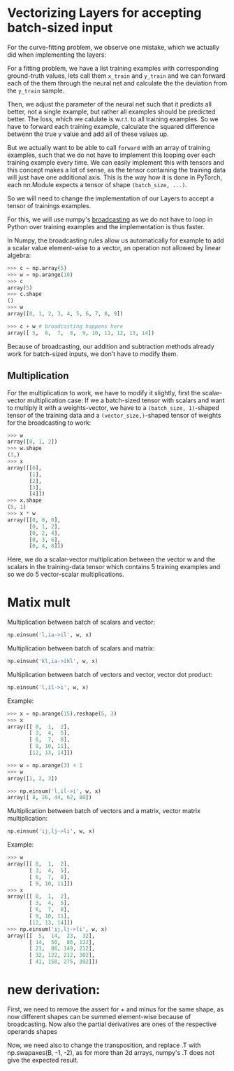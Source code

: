 # Vectorizing Layers for accepting batch-sized input 

For the curve-fitting problem, we observe one mistake, which we actually did when implementing the layers:

For a fitting problem, we have a list training examples with corresponding ground-truth values, lets call them `x_train` and `y_train` and we can forward each of the them through the neural net and calculate the the deviation from the `y_train` sample. 

Then, we adjust the parameter of the neural net such that it predicts all better, not a single example, but rather all examples should be predicted better. 
The loss, which we calulate is w.r.t. to all training examples. So we have to forward each training example, calculate the squared difference betwenn the true y value 
and add all of these values up. 

But we actually want to be able to call `forward` with an array of training examples, such that we do not have to implement this looping over each training example every time. 
We can easily implement this with tensors and this concept makes a lot of sense, as the tensor containing the training data will just have one additional axis. 
This is the way how it is done in PyTorch, each nn.Module expects a tensor of shape `(batch_size, ...)`.

So we will need to change the implementation of our Layers to accept a tensor of trainings examples. 

For this, we will use numpy's [broadcasting]() as we do not have to loop in Python over training examples and the implementation is thus faster. 

In Numpy, the broadcasting rules allow us automatically for example to add a scalar value element-wise to a vector, an operation not allowed by linear algebra:

``` Python
>>> c = np.array(5)
>>> w = np.arange(10)
>>> c
array(5)
>>> c.shape 
()
>>> w
array([0, 1, 2, 3, 4, 5, 6, 7, 8, 9])

>>> c + w # broadcasting happens here
array([ 5,  6,  7,  8,  9, 10, 11, 12, 13, 14])

```

Because of broadcasting, our addition and subtraction methods already work for batch-sized inputs, we don't have to modify them.

## Multiplication 

For the multiplication to work, we have to modify it slightly, first the scalar-vector multiplication case: 
If we a batch-sized tensor with scalars and want to multiply  it with a weights-vector, we have to a `(batch_size, 1)`-shaped tensor of the training data 
and a `(vector_size,)`-shaped tensor of weights for the broadcasting to work: 

```Python
>>> w
array([0, 1, 2])
>>> w.shape
(3,)
>>> x
array([[0],
       [1],
       [2],
       [3],
       [4]])
>>> x.shape
(5, 1)
>>> x * w
array([[0, 0, 0],
       [0, 1, 2],
       [0, 2, 4],
       [0, 3, 6],
       [0, 4, 8]])
```
Here, we do a scalar-vector multiplication between the vector w and the scalars in the training-data tensor which contains 5 training examples and so we do 5 vector-scalar multiplications.

# Matix mult

Multiplication between batch of scalars and vector: 

```Python
np.einsum('l,ia->il', w, x)
```

Multiplication between batch of scalars and matrix: 

```Python
np.einsum('kl,ia->ikl', w, x)
```

Multiplication between batch of vectors and vector, vector dot product: 

```Python
np.einsum('l,il->i', w, x)
```

Example:

```Python
>>> x = np.arange(15).reshape(5, 3)
>>> x
array([[ 0,  1,  2],
       [ 3,  4,  5],
       [ 6,  7,  8],
       [ 9, 10, 11],
       [12, 13, 14]])

>>> w = np.arange(3) + 1
>>> w
array([1, 2, 3])

>>> np.einsum('l,il->i', w, x)
array([ 8, 26, 44, 62, 80])
```

Multiplication between batch of vectors and a matrix, vector matrix multiplication: 

```Python
np.einsum('ij,lj->li', w, x)
```
Example: 
```Python
>>> w
array([[ 0,  1,  2],
       [ 3,  4,  5],
       [ 6,  7,  8],
       [ 9, 10, 11]])
>>> x
array([[ 0,  1,  2],
       [ 3,  4,  5],
       [ 6,  7,  8],
       [ 9, 10, 11],
       [12, 13, 14]])
>>> np.einsum('ij,lj->li', w, x)
array([[  5,  14,  23,  32],
       [ 14,  50,  86, 122],
       [ 23,  86, 149, 212],
       [ 32, 122, 212, 302],
       [ 41, 158, 275, 392]])

```


# new derivation:

First, we need to remove the assert for + and minus for the same shape, as now different shapes can be summed element-wise because of broadcasting. Now also the partial derivatives are ones of the respective operands shapes

Now, we need also to change the transposition, and replace .T with np.swapaxes(B, -1, -2), as for more than 2d arrays, numpy's .T does not give the expected result.